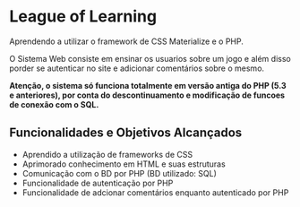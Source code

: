 # League of Learning
Aprendendo a utilizar o framework de CSS Materialize e o PHP.

O Sistema Web consiste em ensinar os usuarios sobre um jogo e além disso porder se autenticar no site e adicionar comentários sobre o mesmo.

__Atenção, o sistema só funciona totalmente em versão antiga do PHP (5.3 e anteriores), por conta do descontinuamento e modificação de funcoes de conexão com o SQL.__
## Funcionalidades e Objetivos Alcançados
* Aprendido a utilização de frameworks de CSS
* Aprimorado conhecimento em HTML e suas estruturas
* Comunicação com o BD por PHP (BD utilizado: SQL)
* Funcionalidade de autenticação por PHP
* Funcionalidade de adcionar comentários enquanto autenticado por PHP

